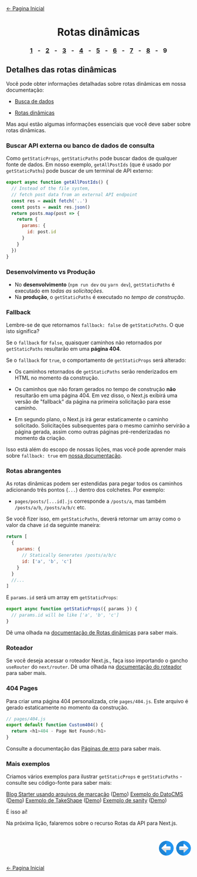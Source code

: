 [← Pagina Inicial](../../../README.md#basico)

<h1 align="center">Rotas dinâmicas</h1>

<h3 align="center">
<a href="./1.md#rotas-din%C3%A2micas" style="margin:0 10px;">1</a> -
<a href="./2.md#rotas-din%C3%A2micas" style="margin:0 10px;">2</a> -
<a href="./3.md#rotas-din%C3%A2micas" style="margin:0 10px;">3</a> -
<a href="./4.md#rotas-din%C3%A2micas" style="margin:0 10px;">4</a> -
<a href="./5.md#rotas-din%C3%A2micas" style="margin:0 10px;">5</a> -
<a href="./6.md#rotas-din%C3%A2micas" style="margin:0 10px;">6</a> -
<a href="./7.md#rotas-din%C3%A2micas" style="margin:0 10px;">7</a> -
<a href="./8.md#rotas-din%C3%A2micas" style="margin:0 10px;">8</a> -
<spam style="margin:0 10px;">9</spam>
</h3>

## Detalhes das rotas dinâmicas

Você pode obter informações detalhadas sobre rotas dinâmicas em nossa documentação:

  - [Busca de dados](https://nextjs.org/docs/basic-features/data-fetching)

  - [Rotas dinâmicas](https://nextjs.org/docs/routing/dynamic-routes)

Mas aqui estão algumas informações essenciais que você deve saber sobre rotas dinâmicas.

### Buscar API externa ou banco de dados de consulta

Como `getStaticProps`, `getStaticPaths` pode buscar dados de qualquer fonte de dados. Em nosso exemplo, `getAllPostIds` (que é usado por `getStaticPaths`) pode buscar de um terminal de API externo:

```javascript
export async function getAllPostIds() {
  // Instead of the file system,
  // fetch post data from an external API endpoint
  const res = await fetch('..')
  const posts = await res.json()
  return posts.map(post => {
    return {
      params: {
        id: post.id
      }
    }
  })
}
```

### Desenvolvimento vs Produção

  - No **desenvolvimento** (`npm run dev` ou `yarn dev`), `getStaticPaths` é executado em *todas as solicitações*.
  - Na **produção**, o `getStaticPaths` é executado no *tempo de construção*.

### Fallback

Lembre-se de que retornamos `fallback: false` de `getStaticPaths`. O que isto significa?

Se o `fallback` for `false`, quaisquer caminhos não retornados por `getStaticPaths` resultarão em uma **página 404**.

Se o `fallback` for `true`, o comportamento de `getStaticProps` será alterado:

  - Os caminhos retornados de `getStaticPaths` serão renderizados em HTML no momento da construção.

  - Os caminhos que não foram gerados no tempo de construção **não** resultarão em uma página 404. Em vez disso, o Next.js exibirá uma versão de "fallback" da página na primeira solicitação para esse caminho.

  - Em segundo plano, o Next.js irá gerar estaticamente o caminho solicitado. Solicitações subsequentes para o mesmo caminho servirão a página gerada, assim como outras páginas pré-renderizadas no momento da criação.

Isso está além do escopo de nossas lições, mas você pode aprender mais sobre `fallback: true` em [nossa documentação](https://nextjs.org/docs/basic-features/data-fetching#fallback-pages).

### Rotas abrangentes

As rotas dinâmicas podem ser estendidas para pegar todos os caminhos adicionando três pontos (`...`) dentro dos colchetes. Por exemplo:

  - `pages/posts/[...id].js` corresponde a `/posts/a`, mas também `/posts/a/b`, `/posts/a/b/c` etc.

Se você fizer isso, em `getStaticPaths`, deverá retornar um array como o valor da chave `id` da seguinte maneira:

```javascript
return [
  {
    params: {
      // Statically Generates /posts/a/b/c
      id: ['a', 'b', 'c']
    }
  }
  //...
]
```

E `params.id` será um array em `getStaticProps`:

```javascript
export async function getStaticProps({ params }) {
  // params.id will be like ['a', 'b', 'c']
}
```

Dê uma olhada na [documentação de Rotas dinâmicas](https://nextjs.org/docs/routing/dynamic-routes) para saber mais.

### Roteador

Se você deseja acessar o roteador Next.js., faça isso importando o gancho `useRouter` do `next/router`. Dê uma olhada na [documentação do roteador](https://nextjs.org/docs/routing/dynamic-routes) para saber mais.

### 404 Pages

Para criar uma página 404 personalizada, crie `pages/404.js`. Este arquivo é gerado estaticamente no momento da construção.

```javascript
// pages/404.js
export default function Custom404() {
  return <h1>404 - Page Not Found</h1>
}
```

Consulte a documentação das [Páginas de erro](https://nextjs.org/docs/advanced-features/custom-error-page#404-page) para saber mais.

### Mais exemplos

Criamos vários exemplos para ilustrar `getStaticProps` e `getStaticPaths` - consulte seu código-fonte para saber mais:

[Blog Starter usando arquivos de marcação](https://github.com/zeit/next.js/tree/canary/examples/blog-starter) ([Demo](https://next-blog-starter.now.sh/))
[Exemplo do DatoCMS](https://github.com/zeit/next.js/tree/canary/examples/cms-datocms) ([Demo](https://next-blog-datocms.now.sh/))
[Exemplo de TakeShape](https://github.com/zeit/next.js/tree/canary/examples/cms-takeshape) ([Demo](https://next-blog-takeshape.now.sh/))
[Exemplo de sanity](https://github.com/zeit/next.js/tree/canary/examples/cms-sanity) ([Demo](https://next-blog-sanity.now.sh/))

É isso aí!

Na próxima lição, falaremos sobre o recurso Rotas da API para Next.js.

<h1 align="right">
<a href="./8.md#rotas-din%C3%A2micas"><img src="../../../images/previous-arrow.svg" alt="next-arrow" width="40px"></a>
<a href="../api-routes/1.md#rotas-de-api"><img src="../../../images/next-arrow.svg" alt="next-arrow" width="40px"></a>
</h1>

[← Pagina Inicial](../../../README.md#basico)
